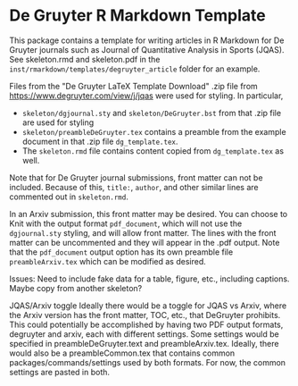 # De Gruyter R Markdown Template

This package contains a template for writing articles in R Markdown for De Gruyter journals such as Journal of Quantitative Analysis in Sports (JQAS).  See skeleton.rmd and skeleton.pdf in the 
`inst/rmarkdown/templates/degruyter_article` folder for an example.  

Files from the "De Gruyter LaTeX Template Download" .zip file from https://www.degruyter.com/view/j/jqas were used for styling.  In particular, 

- `skeleton/dgjournal.sty` and `skeleton/DeGruyter.bst` from that .zip file are used for styling
- `skeleton/preambleDeGruyter.tex` contains a preamble from the example document in that .zip file `dg_template.tex`.   
- The `skeleton.rmd` file contains content copied from `dg_template.tex` as well. 

Note that for De Gruyter journal submissions, front matter can not be included.  Because of this, `title:`, `author`, and other similar lines are commented out in `skeleton.rmd`.

In an Arxiv submission, this front matter may be desired.  You can choose to Knit with the output format `pdf_document`, which will not use the `dgjournal.sty` styling, and will allow front matter.  The lines with the front matter can be uncommented and they will appear in the .pdf output. Note that the `pdf_document` output option has its own preamble file `preambleArxiv.tex` which can be modified as desired. 

Issues: 
Need to include fake data for a table, figure, etc., including captions. Maybe copy from another skeleton? 

JQAS/Arxiv toggle
Ideally there would be a toggle for JQAS vs Arxiv, where the Arxiv version has the front matter, TOC, etc., that DeGruyter prohibits.  This could potentially be accomplished by having two PDF output formats, degruyter and arxiv, each with different settings.  Some settings would be specified in preambleDeGruyter.text and preambleArxiv.tex.  Ideally, there would also be a preambleCommon.tex that contains common packages/commands/settings used by both formats. For now, the common settings are pasted in both. 


